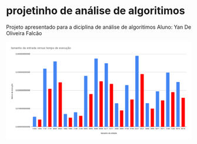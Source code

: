 # projetinho de análise de algoritimos

Projeto apresentado para a diciplina de análise de algoritimos
Aluno: Yan De Oliveira Falcão

![alt text](https://github.com/yanfalcao17/projetinhoAlgoritmosSort/blob/master/tamanho%20da%20entrada%20versus%20tempo%20de%20execu%C3%A7%C3%A3o1.png)